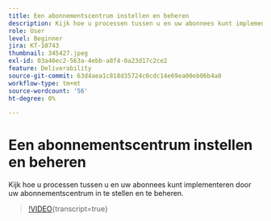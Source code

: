 ```yaml
---
title: Een abonnementscentrum instellen en beheren
description: Kijk hoe u processen tussen u en uw abonnees kunt implementeren door uw abonnementscentrum in te stellen en te beheren.
role: User
level: Beginner
jira: KT-10743
thumbnail: 345427.jpeg
exl-id: 03a46ec2-563a-4ebb-a8f4-0a23d17c2ce2
feature: Deliverability
source-git-commit: 63d4aea1c818d35724c0cdc14e69ea00eb06b4a0
workflow-type: tm+mt
source-wordcount: '56'
ht-degree: 0%

---
```


# Een abonnementscentrum instellen en beheren

Kijk hoe u processen tussen u en uw abonnees kunt implementeren door uw abonnementscentrum in te stellen en te beheren.

>[!VIDEO](https://video.tv.adobe.com/v/345427/?quality=12&learn=on){transcript=true}
